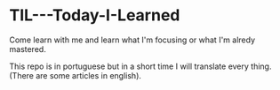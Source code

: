 # TIL---Today-I-Learned
Come learn with me and learn what I'm focusing or what I'm alredy mastered.

This repo is in portuguese but in a short time I will translate every thing.(There are some articles in english).
